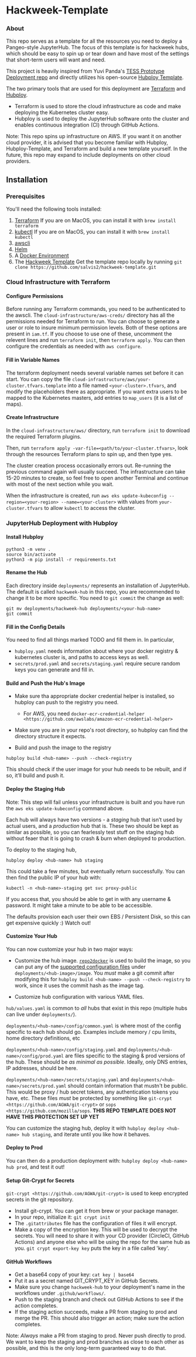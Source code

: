 # Hackweek-Template

### About

This repo serves as a template for all the resources you need to deploy a Pangeo-style JupyterHub. The focus of this template is for hackweek hubs, which should be easy to spin up or tear down and have most of the settings that short-term users will want and need.

This project is heavily inspired from Yuvi Panda's [TESS Prototype Deployment repo](https://github.com/yuvipanda/tess-prototype-deploy) and directly utilizes his open-source [Hubploy Template](https://github.com/yuvipanda/hubploy-template). 

The two primary tools that are used for this deployment are [Terraform](https://www.terraform.io/) and [Hubploy](https://github.com/yuvipanda/hubploy). 
- Terraform is used to store the cloud infrastructure as code and make deploying the Kubernetes cluster easy.
- Hubploy is used to deploy the JupyterHub software onto the cluster and enables continuous integration (CI) through GitHub Actions.

Note: This repo spins up infrastructure on AWS. If you want it on another cloud provider, it is advised that you become familiar with Hubploy, Hubploy-Template, and Terraform and build a new template yourself. In the future, this repo may expand to include deployments on other cloud providers.

## Installation

### Prerequisites

You'll need the following tools installed:

1. [Terraform](https://www.terraform.io/downloads.html)
	If you are on MacOS, you can install it with `brew install terraform`
2. [kubectl](https://kubernetes.io/docs/tasks/tools/install-kubectl/)
	If you are on MacOS, you can install it with `brew install kubectl`
3. [awscli](https://aws.amazon.com/cli/)
4. [Helm](https://github.com/helm/helm#install)
5. A [Docker Environment](https://docs.docker.com/install/)
6. The [Hackweek Template](https://github.com/salvis2/hackweek-template)
	Get the template repo locally by running `git clone https://github.com/salvis2/hackweek-template.git`

### Cloud Infrastructure with Terraform

#### Configure Permissions

Before running any Terraform commands, you need to be authenticated to the awscli. The `cloud-infrastructure/aws-creds/` directory has all the permissions needed for Terraform to run. You can choose to generate a user or role to insure minimum permission levels. Both of these options are present in `iam.tf`. If you choose to use one of these, uncomment the relevent lines and run `terraform init`, then `terraform apply`. You can then configure the credentials as needed with `aws configure`.

#### Fill in Variable Names 

The terraform deployment needs several variable names set before it
can start. You can copy the file `cloud-infrastructure/aws/your-cluster.tfvars.template` into a file
named `<your-cluster>.tfvars`, and modify the placeholders there as appropriate. If you want extra users to be mapped to the Kubernetes masters, add entries to `map_users` (it is a list of maps).

#### Create Infrastructure

In the `cloud-infrastructure/aws/` directory, run `terraform init` to download the required Terraform plugins.

Then, run `terraform apply -var-file=<path/to/your-cluster.tfvars>`, look through the resources Terraform plans to spin up, and then type yes.

The cluster creation process occasionally errors out. Re-running the previous command again will usually succeed. The infrastructure can take 15-20 minutes to create, so feel free to open another Terminal and continue with most of the next section while you wait.

When the infrastructure is created, run `aws eks update-kubeconfig --region=<your-region> --name=<your-cluster>` with values from `your-cluster.tfvars` to allow `kubectl` to access the cluster.

### JupyterHub Deployment with Hubploy

#### Install Hubploy

```
python3 -m venv .
source bin/activate
python3 -m pip install -r requirements.txt
```

#### Rename the Hub

Each directory inside `deployments/` represents an installation of JupyterHub. The default is called `hackweek-hub` in this repo, you are recommended to change it to be more specific. You need to `git commit` the change as well:

```
git mv deployments/hackweek-hub deployments/<your-hub-name>
git commit
```

#### Fill in the Config Details

You need to find all things marked TODO and fill them in. In particular,

- `hubploy.yaml` needs information about where your docker registry & kubernetes cluster is, and paths to access keys as well.
- `secrets/prod.yaml` and `secrets/staging.yaml` require secure random keys you can generate and fill in.

#### Build and Push the Hub's Image

- Make sure tha appropriate docker credential helper is installed, so hubploy can push to the registry you need.
  - For AWS, you need `docker-ecr-credential-helper <https://github.com/awslabs/amazon-ecr-credential-helper>`

- Make sure you are in your repo's root directory, so hubploy can find the directory structure it expects.

- Build and push the image to the registry

```
hubploy build <hub-name> --push --check-registry
```

This should check if the user image for your hub needs to be rebuilt, and if so, it’ll build and push it.

#### Deploy the Staging Hub

Note: This step will fail unless your infrastructure is built and you have run the `aws eks update-kubeconfig` command above.

Each hub will always have two versions - a *staging* hub that isn’t used by actual users, and a *production* hub that is. These two should be kept as similar as possible, so you can fearlessly test stuff on the staging hub without feaer that it is going to crash & burn when deployed to production.

To deploy to the staging hub,

```
hubploy deploy <hub-name> hub staging
```

This could take a few minutes, but eventually return successfully. You can then find the public IP of your hub with:

```
kubectl -n <hub-name>-staging get svc proxy-public
```

If you access that, you should be able to get in with any username & password. It might take a minute to be able to be accessible.

The defaults provision each user their own EBS / Persistent Disk, so this can get expensive quickly :) Watch out!

#### Customize Your Hub

You can now customize your hub in two major ways:

-  Customize the hub image. [`repo2docker`](https://repo2docker.readthedocs.io/) is used to build the image, so you can put any of the [supported configuration files](https://repo2docker.readthedocs.io/en/latest/config_files.html) under `deployments/<hub-image>/image`. You *must* make a git commit after modifying this for `hubploy build <hub-name> --push --check-registry` to work, since it uses the commit hash as the image tag.

- Customize hub configuration with various YAML files.

`hub/values.yaml` is common to *all* hubs that exist in this repo (multiple hubs can live under `deployments/`).

`deployments/<hub-name>/config/common.yaml` is where most of the config specific to each hub should go. Examples include memory / cpu limits, home directory definitions, etc

`deployments/<hub-name>/config/staging.yaml` and `deployments/<hub-name>/config/prod.yaml` are files specific to the staging & prod versions of the hub. These should be *as minimal as possible*. Ideally, only DNS entries, IP addresses, should be here.

`deployments/<hub-name>/secrets/staging.yaml` and `deployments/<hub-name>/secrets/prod.yaml` should contain information that mustn't be public. This would be proxy / hub secret tokens, any authentication tokens you have, etc. These files *must* be protected by something like `git-crypt <https://github.com/AGWA/git-crypt>` or `sops <https://github.com/mozilla/sops`. **THIS REPO TEMPLATE DOES NOT HAVE THIS PROTECTION SET UP YET**

You can customize the staging hub, deploy it with ``hubploy deploy <hub-name> hub staging``, and iterate until you like how it behaves.

#### Deploy to Prod

You can then do a production deployment with: ``hubploy deploy <hub-name> hub prod``, and test it out!

#### Setup Git-Crypt for Secrets

`git-crypt <https://github.com/AGWA/git-crypt>` is used to keep encrypted secrets in the git repository.

- Install git-crypt. You can get it from brew or your package manager.
- In your repo, initialize it: `git crypt init`
- The `.gitattributes` file has the configuration of files it will encrypt.
- Make a copy of the encryption key. This will be used to decrypt the secrets. You will need to share it with your CD provider (CircleCI, GitHub Actions) and anyone else who will be using the repo for the same hub as you. `git crypt export-key key` puts the key in a file called 'key'.

#### GitHub Workflows

- Get a base64 copy of your key: `cat key | base64`
- Put it as a secret named GIT_CRYPT_KEY in GitHub Secrets.
- Make sure you change `hackweek-hub` to your deployment's name in the workflows under `.github/workflows/`.
- Push to the staging branch and check out GitHub Actions to see if the action completes.
- If the staging action succeeds, make a PR from staging to prod and merge the PR. This should also trigger an action; make sure the action completes.

Note: *Always* make a PR from staging to prod. Never push directly to prod. We want to keep the staging and prod branches as close to each other as possible, and this is the only long-term guaranteed way to do that.


